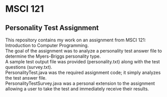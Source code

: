 # MSCI 121
## Personality Test Assignment
This repository contains my work on an assignment from MSCI 121: Introduction to Computer Programming. <br>
The goal of the assignment was to analyze a personality test answer file to determine the Myers-Briggs personality type. <br>
A sample test output file was provided (personality.txt) along with the test questions (survey.txt). <br> 
PersonalityTest.java was the required assignment code; it simply analyzes the test answer file. <br>
PersonalityTestSurvey.java was a personal extension to the assignment allowing a user to take the test and immediately receive their results. <br>
